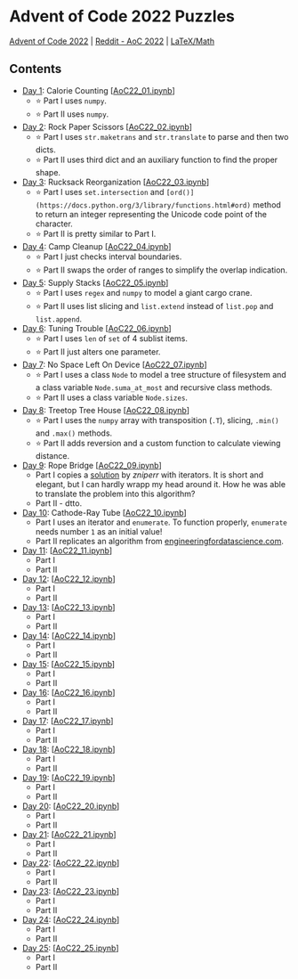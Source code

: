 # Advent of Code 2022 Puzzles 
[Advent of Code 2022](https://adventofcode.com/2022) | [Reddit - AoC 2022](https://www.reddit.com/r/adventofcode/wiki/solution_megathreads/#wiki_december_2022) |
[LaTeX/Math](https://en.wikibooks.org/wiki/LaTeX/Mathematics)

## Contents 
- [Day 1](https://adventofcode.com/2022/day/1): Calorie Counting [[AoC22_01.ipynb](AoC22_01.ipynb)]
  - ⭐ Part I uses `numpy`.
  - ⭐ Part II uses `numpy`.
- [Day 2](https://adventofcode.com/2022/day/2): Rock Paper Scissors [[AoC22_02.ipynb](AoC22_02.ipynb)]
  - ⭐ Part I uses `str.maketrans` and `str.translate` to parse and then two dicts.
  - ⭐ Part II uses third dict and an auxiliary function to find the proper shape.
- [Day 3](https://adventofcode.com/2022/day/3): Rucksack Reorganization [[AoC22_03.ipynb](AoC22_03.ipynb)]
  - ⭐ Part I uses `set.intersection` and `[ord()](https://docs.python.org/3/library/functions.html#ord)` method to return an integer representing the Unicode code point of the character.
  - ⭐ Part II is pretty similar to Part I.
- [Day 4](https://adventofcode.com/2022/day/4): Camp Cleanup [[AoC22_04.ipynb](AoC22_04.ipynb)]
  - ⭐ Part I just checks interval boundaries.
  - ⭐ Part II swaps the order of ranges to simplify the overlap indication.
- [Day 5](https://adventofcode.com/2022/day/5): Supply Stacks [[AoC22_05.ipynb](AoC22_05.ipynb)]
  - ⭐ Part I uses `regex` and `numpy` to model a giant cargo crane.
  - ⭐ Part II uses list slicing and `list.extend` instead of `list.pop` and `list.append`.
- [Day 6](https://adventofcode.com/2022/day/6): Tuning Trouble [[AoC22_06.ipynb](AoC22_06.ipynb)]
  - ⭐ Part I uses `len` of `set` of 4 sublist items.
  - ⭐ Part II just alters one parameter.
- [Day 7](https://adventofcode.com/2022/day/7): No Space Left On Device [[AoC22_07.ipynb](AoC22_07.ipynb)]
  - ⭐ Part I uses a class `Node` to model a tree structure of filesystem and a class variable `Node.suma_at_most` and recursive class methods.
  - ⭐ Part II uses a class variable `Node.sizes`.
- [Day 8](https://adventofcode.com/2022/day/8): Treetop Tree House [[AoC22_08.ipynb](AoC22_08.ipynb)]
  - ⭐ Part I uses the `numpy` array with transposition (`.T`), slicing, `.min()` and `.max()` methods.
  - ⭐ Part II adds reversion and a custom function to calculate viewing distance.
- [Day 9](https://adventofcode.com/2022/day/9): Rope Bridge [[AoC22_09.ipynb](AoC22_09.ipynb)]
  - Part I copies a [solution](https://www.reddit.com/r/adventofcode/comments/zgnice/comment/iziia6w/?utm_source=reddit&utm_medium=web2x&context=3) by *zniperr* with iterators. It is short and elegant, but I can hardly wrapp my head around it. How he was able to translate the problem into this algorithm?
  - Part II - dtto.
- [Day 10](https://adventofcode.com/2022/day/10): Cathode-Ray Tube [[AoC22_10.ipynb](AoC22_10.ipynb)]
  - Part I uses an iterator and `enumerate`. To function properly, `enumerate` needs number `1` as an initial value!
  - Part II replicates an algorithm from [engineeringfordatascience.com](https://engineeringfordatascience.com).
- [Day 11](https://adventofcode.com/2022/day/11): [[AoC22_11.ipynb](AoC22_11.ipynb)]
  - Part I
  - Part II
- [Day 12](https://adventofcode.com/2022/day/12): [[AoC22_12.ipynb](AoC22_12.ipynb)]
  - Part I
  - Part II
- [Day 13](https://adventofcode.com/2022/day/13): [[AoC22_13.ipynb](AoC22_13.ipynb)]
  - Part I
  - Part II
- [Day 14](https://adventofcode.com/2022/day/14): [[AoC22_14.ipynb](AoC22_14.ipynb)]
  - Part I
  - Part II
- [Day 15](https://adventofcode.com/2022/day/15): [[AoC22_15.ipynb](AoC22_15.ipynb)]
  - Part I
  - Part II
- [Day 16](https://adventofcode.com/2022/day/16): [[AoC22_16.ipynb](AoC22_16.ipynb)]
  - Part I
  - Part II
- [Day 17](https://adventofcode.com/2022/day/17): [[AoC22_17.ipynb](AoC22_17.ipynb)]
  - Part I
  - Part II
- [Day 18](https://adventofcode.com/2022/day/18): [[AoC22_18.ipynb](AoC22_18.ipynb)]
  - Part I
  - Part II
- [Day 19](https://adventofcode.com/2022/day/19): [[AoC22_19.ipynb](AoC22_19.ipynb)]
  - Part I
  - Part II
- [Day 20](https://adventofcode.com/2022/day/20): [[AoC22_20.ipynb](AoC22_20.ipynb)]
  - Part I
  - Part II
- [Day 21](https://adventofcode.com/2022/day/21): [[AoC22_21.ipynb](AoC22_21.ipynb)]
  - Part I
  - Part II
- [Day 22](https://adventofcode.com/2022/day/22): [[AoC22_22.ipynb](AoC22_22.ipynb)]
  - Part I
  - Part II
- [Day 23](https://adventofcode.com/2022/day/23): [[AoC22_23.ipynb](AoC22_23.ipynb)]
  - Part I
  - Part II
- [Day 24](https://adventofcode.com/2022/day/24): [[AoC22_24.ipynb](AoC22_24.ipynb)]
  - Part I
  - Part II
- [Day 25](https://adventofcode.com/2022/day/25): [[AoC22_25.ipynb](AoC22_25.ipynb)]
  - Part I
  - Part II
